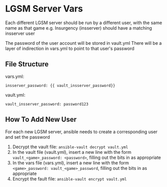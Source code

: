 # LGSM Server Vars

Each different LGSM server should be run by a different user, with the same name as that game
e.g. Insurgency (insserver) should have a matching insserver user

The password of the user account will be stored in vault.yml
There will be a layer of indirection in vars.yml to point to that user's password

## File Structure
vars.yml:
```
insserver_password: {{ vault_insserver_password}}
```

vault.yml:
```
vault_insserver_password: password123
```

## How To Add New User
For each new LGSM server, ansible needs to create a corresponding user and set the password

1. Decrypt the vault file: `ansible-vault decrypt vault.yml`
2. In the vault file (vault.yml), insert a new line with the form `vault_<game>_password: <password>`, filling out the bits in <angled brackets> as appropriate
3. In the vars file (vars.yml), insert a new line with the form `<game>_password: vault_<game>_password`, filling out the bits in <angled brackets> as appropriate
4. Encrypt the fault file: `ansible-vault encrypt vault.yml`
